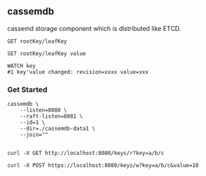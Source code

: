 ## cassemdb 

cassemd storage component which is distributed like ETCD.

```shell
GET rootKey/leafKey

SET rootKey/leafKey value

WATCH key
#1 key'value changed: revision=xxxx value=xxx
```

### Get Started

```shell
cassemdb \
	--listen=8080 \
	--raft-listen=8081 \
	--id=1 \ 
	--dir=./cassemdb-data1 \ 
	--join=""
	
	
curl -X GET http://localhost:8080/keys/r?key=a/b/c

curl -X POST https://localhost:8080/keys/w?key=a/b/c&value=10
```